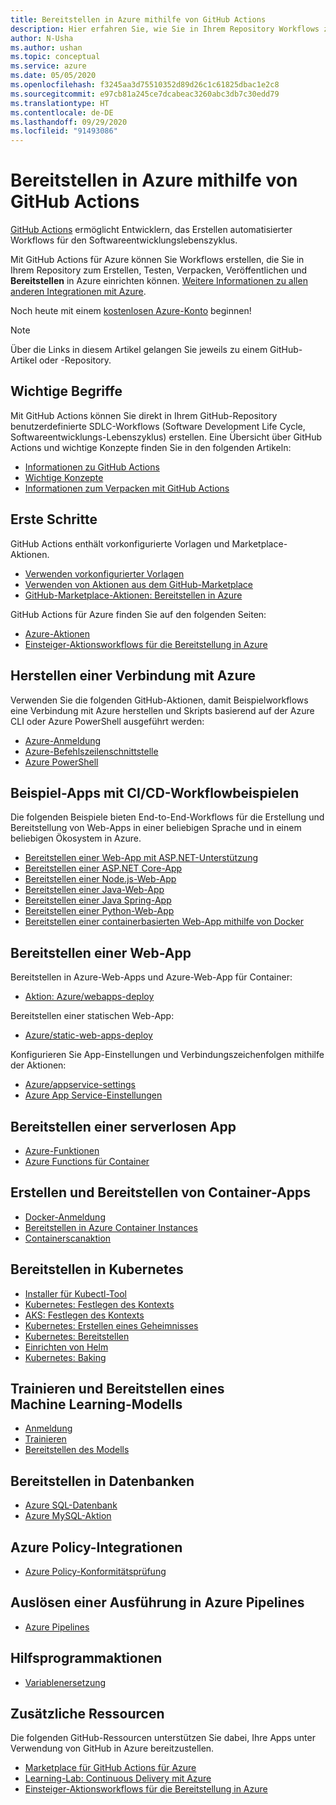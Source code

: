 ```yaml
---
title: Bereitstellen in Azure mithilfe von GitHub Actions
description: Hier erfahren Sie, wie Sie in Ihrem Repository Workflows zum Erstellen, Testen, Verpacken und Veröffentlichen sowie zum Bereitstellen in Azure erstellen.
author: N-Usha
ms.author: ushan
ms.topic: conceptual
ms.service: azure
ms.date: 05/05/2020
ms.openlocfilehash: f3245aa3d75510352d89d26c1c61825dbac1e2c8
ms.sourcegitcommit: e97cb81a245ce7dcabeac3260abc3db7c30edd79
ms.translationtype: HT
ms.contentlocale: de-DE
ms.lasthandoff: 09/29/2020
ms.locfileid: "91493086"
---
```

# <a name="deploy-to-azure-using-github-actions"></a>Bereitstellen in Azure mithilfe von GitHub Actions

[GitHub Actions](https://help.github.com/articles/about-github-actions) ermöglicht Entwicklern, das Erstellen automatisierter Workflows für den Softwareentwicklungslebenszyklus.  

Mit GitHub Actions für Azure können Sie Workflows erstellen, die Sie in Ihrem Repository zum Erstellen, Testen, Verpacken, Veröffentlichen und **Bereitstellen** in Azure einrichten können. [Weitere Informationen zu allen anderen Integrationen mit Azure](https://aka.ms/GitHubonAzure).

Noch heute mit einem [kostenlosen Azure-Konto](https://azure.com/free/open-source) beginnen!

> [!NOTE]   
> Über die Links in diesem Artikel gelangen Sie jeweils zu einem GitHub-Artikel oder -Repository. 

## <a name="key-concepts"></a>Wichtige Begriffe

Mit GitHub Actions können Sie direkt in Ihrem GitHub-Repository benutzerdefinierte SDLC-Workflows (Software Development Life Cycle, Softwareentwicklungs-Lebenszyklus) erstellen. Eine Übersicht über GitHub Actions und wichtige Konzepte finden Sie in den folgenden Artikeln: 

- [Informationen zu GitHub Actions](https://help.github.com/actions/getting-started-with-github-actions/about-github-actions)
- [Wichtige Konzepte](https://help.github.com/actions/getting-started-with-github-actions/core-concepts-for-github-actions)
- [Informationen zum Verpacken mit GitHub Actions](https://help.github.com/en/actions/publishing-packages-with-github-actions/about-packaging-with-github-actions)

## <a name="get-started"></a>Erste Schritte 

GitHub Actions enthält vorkonfigurierte Vorlagen und Marketplace-Aktionen. 

- [Verwenden vorkonfigurierter Vorlagen](https://help.github.com/actions/getting-started-with-github-actions/starting-with-preconfigured-workflow-templates)  
- [Verwenden von Aktionen aus dem GitHub-Marketplace](https://help.github.com/en/actions/getting-started-with-github-actions/using-actions-from-github-marketplace)  
- [GitHub-Marketplace-Aktionen: Bereitstellen in Azure](https://github.com/marketplace?type=actions&query=Azure)  
  
GitHub Actions für Azure finden Sie auf den folgenden Seiten: 
   
- [Azure-Aktionen](https://github.com/marketplace?query=Azure&type=actions)  
- [Einsteiger-Aktionsworkflows für die Bereitstellung in Azure](https://github.com/Azure/actions-workflow-samples)


## <a name="connect-to-azure"></a>Herstellen einer Verbindung mit Azure

Verwenden Sie die folgenden GitHub-Aktionen, damit Beispielworkflows eine Verbindung mit Azure herstellen und Skripts basierend auf der Azure CLI oder Azure PowerShell ausgeführt werden:  

- [Azure-Anmeldung](https://github.com/Azure/login)  
- [Azure-Befehlszeilenschnittstelle](https://github.com/Azure/CLI)
- [Azure PowerShell](https://github.com/Azure/powershell)


## <a name="sample-apps-with-cicd-workflow-samples"></a>Beispiel-Apps mit CI/CD-Workflowbeispielen 

Die folgenden Beispiele bieten End-to-End-Workflows für die Erstellung und Bereitstellung von Web-Apps in einer beliebigen Sprache und in einem beliebigen Ökosystem in Azure. 

- [Bereitstellen einer Web-App mit ASP.NET-Unterstützung](https://github.com/Azure-Samples/dotnet-sample)  
- [Bereitstellen einer ASP.NET Core-App](https://github.com/Azure-Samples/dotnet_core_sample)  
- [Bereitstellen einer Node.js-Web-App](https://github.com/Azure-Samples/node_express_app)  
- [Bereitstellen einer Java-Web-App](https://github.com/Azure-Samples/java-spring-petclinic)  
- [Bereitstellen einer Java Spring-App](https://github.com/Azure-Samples/Java-application-petstore-ee7)  
- [Bereitstellen einer Python-Web-App](https://github.com/Azure-Samples/pythonSample_thecatsaidno)  
- [Bereitstellen einer containerbasierten Web-App mithilfe von Docker](https://github.com/Azure-Samples/Node_express_container)


## <a name="deploy-a-web-app"></a>Bereitstellen einer Web-App

Bereitstellen in Azure-Web-Apps und Azure-Web-App für Container:

- [Aktion: Azure/webapps-deploy](https://github.com/Azure/webapps-deploy)

Bereitstellen einer statischen Web-App:
- [Azure/static-web-apps-deploy](/azure/static-web-apps/getting-started?tabs=angular)


Konfigurieren Sie App-Einstellungen und Verbindungszeichenfolgen mithilfe der Aktionen:

- [Azure/appservice-settings](https://github.com/Azure/appservice-settings) 
- [Azure App Service-Einstellungen](https://github.com/Azure/appservice-settings)  

## <a name="deploy-a-serverless-app"></a>Bereitstellen einer serverlosen App

- [Azure-Funktionen](https://github.com/Azure/functions-action)  
- [Azure Functions für Container](https://github.com/Azure/webapps-container-deploy)  
 
## <a name="build-and-deploy-containerized-apps"></a>Erstellen und Bereitstellen von Container-Apps

- [Docker-Anmeldung](https://github.com/Azure/docker-login)  
- [Bereitstellen in Azure Container Instances](https://github.com/Azure/aci-deploy)
- [Containerscanaktion](https://github.com/Azure/container-scan)

## <a name="deploy-to-kubernetes"></a>Bereitstellen in Kubernetes

- [Installer für Kubectl-Tool](https://github.com/Azure/setup-kubectl)  
- [Kubernetes: Festlegen des Kontexts](https://github.com/Azure/k8s-set-context)  
- [AKS: Festlegen des Kontexts](https://github.com/Azure/aks-set-context)  
- [Kubernetes: Erstellen eines Geheimnisses](https://github.com/Azure/k8s-create-secret)  
- [Kubernetes: Bereitstellen](https://github.com/Azure/k8s-deploy)  
- [Einrichten von Helm](https://github.com/Azure/setup-helm)  
- [Kubernetes: Baking](https://github.com/Azure/k8s-bake)  

## <a name="train-and-deploy-a-machine-learning-model"></a>Trainieren und Bereitstellen eines Machine Learning-Modells 

- [Anmeldung](https://github.com/Azure/aml-workspace) 
- [Trainieren](https://github.com/Azure/aml-run)
- [Bereitstellen des Modells](https://github.com/Azure/aml-deploy)

## <a name="deploy-to-databases"></a>Bereitstellen in Datenbanken

- [Azure SQL-Datenbank](https://github.com/Azure/sql-action)  
- [Azure MySQL-Aktion](https://github.com/Azure/mysql-action)  

## <a name="azure-policy-integrations"></a>Azure Policy-Integrationen

- [Azure Policy-Konformitätsprüfung](https://github.com/Azure/policy-compliance-scan) 

## <a name="trigger-a-run-in-azure-pipelines"></a>Auslösen einer Ausführung in Azure Pipelines

- [Azure Pipelines](https://github.com/Azure/pipelines)  
 
## <a name="utility-actions"></a>Hilfsprogrammaktionen

- [Variablenersetzung](https://github.com/Microsoft/variable-substitution) 


## <a name="additional-resources"></a>Zusätzliche Ressourcen

Die folgenden GitHub-Ressourcen unterstützen Sie dabei, Ihre Apps unter Verwendung von GitHub in Azure bereitzustellen.  

- [Marketplace für GitHub Actions für Azure](https://github.com/marketplace?query=Azure&type=actions)
- [Learning-Lab: Continuous Delivery mit Azure](https://lab.github.com/githubtraining/github-actions:-continuous-delivery-with-azure)
- [Einsteiger-Aktionsworkflows für die Bereitstellung in Azure](https://github.com/Azure/actions-workflow-samples)